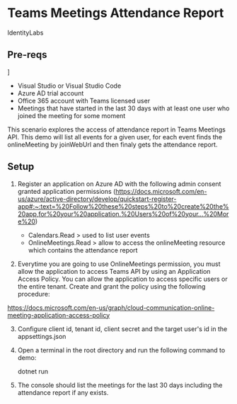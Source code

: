 # Teams Meetings Attendance Report
IdentityLabs

## Pre-reqs
]
 - Visual Studio or Visual Studio Code
 - Azure AD trial account
 - Office 365 account with Teams licensed user
 - Meetings that have started in the last 30 days with at least one user who joined the meeting for some moment

This scenario explores the access of attendance report in Teams Meetings API. This demo will list all events for a given user, for each event finds the onlineMeeting by joinWebUrl and then finaly gets the attendance report.

## Setup

1. Register an application on Azure AD with the following admin consent granted application permissions (https://docs.microsoft.com/en-us/azure/active-directory/develop/quickstart-register-app#:~:text=%20Follow%20these%20steps%20to%20create%20the%20app,for%20your%20application.%20Users%20of%20your...%20More%20)

    - Calendars.Read > used to list user events
    - OnlineMeetings.Read > allow to access the onlineMeeting resource which contains the attendance report

2. Everytime you are going to use OnlineMeetings permission, you must allow the application to access Teams API by using an Application Access Policy. You can allow the application to access specific users or the entire tenant. Create and grant the policy using the following procedure: 

https://docs.microsoft.com/en-us/graph/cloud-communication-online-meeting-application-access-policy


3. Configure client id, tenant id, client secret and the target user's id in the appsettings.json
4. Open a terminal in the root directory and run the following command to demo: 

    dotnet run

5. The console should list the meetings for the last 30 days including the attendance report if any exists.